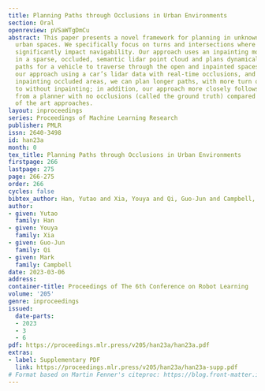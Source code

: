 ```yaml
---
title: Planning Paths through Occlusions in Urban Environments
section: Oral
openreview: pVSaWTgDmCu
abstract: This paper presents a novel framework for planning in unknown and occluded
  urban spaces. We specifically focus on turns and intersections where occlusions
  significantly impact navigability. Our approach uses an inpainting model to fill
  in a sparse, occluded, semantic lidar point cloud and plans dynamically feasible
  paths for a vehicle to traverse through the open and inpainted spaces. We demonstrate
  our approach using a car’s lidar data with real-time occlusions, and show that by
  inpainting occluded areas, we can plan longer paths, with more turn options compared
  to without inpainting; in addition, our approach more closely follows paths derived
  from a planner with no occlusions (called the ground truth) compared to other state
  of the art approaches.
layout: inproceedings
series: Proceedings of Machine Learning Research
publisher: PMLR
issn: 2640-3498
id: han23a
month: 0
tex_title: Planning Paths through Occlusions in Urban Environments
firstpage: 266
lastpage: 275
page: 266-275
order: 266
cycles: false
bibtex_author: Han, Yutao and Xia, Youya and Qi, Guo-Jun and Campbell, Mark
author:
- given: Yutao
  family: Han
- given: Youya
  family: Xia
- given: Guo-Jun
  family: Qi
- given: Mark
  family: Campbell
date: 2023-03-06
address:
container-title: Proceedings of The 6th Conference on Robot Learning
volume: '205'
genre: inproceedings
issued:
  date-parts:
  - 2023
  - 3
  - 6
pdf: https://proceedings.mlr.press/v205/han23a/han23a.pdf
extras:
- label: Supplementary PDF
  link: https://proceedings.mlr.press/v205/han23a/han23a-supp.pdf
# Format based on Martin Fenner's citeproc: https://blog.front-matter.io/posts/citeproc-yaml-for-bibliographies/
---
```

